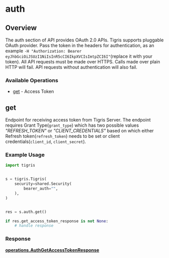 # auth

## Overview

The auth section of API provides OAuth 2.0 APIs. Tigris supports pluggable OAuth provider. Pass the token in the headers for authentication, as an example `-H "Authorization: Bearer eyJhbGciOiJSUzI1NiIsInR5cCI6IkpXVCIsImtpZCI6I"`(replace it with your token). All API requests must be made over HTTPS. Calls made over plain HTTP will fail. API requests without authentication will also fail.

### Available Operations

* [get](#get) - Access Token

## get

Endpoint for receiving access token from Tigris Server. The endpoint requires Grant Type(`grant_type`) which has
 two possible values <i>"REFRESH_TOKEN"</i> or <i>"CLIENT_CREDENTIALS"</i> based on which either Refresh token(`refresh_token`)
 needs to be set or client credentials(`client_id`, `client_secret`).

### Example Usage

```python
import tigris


s = tigris.Tigris(
    security=shared.Security(
        bearer_auth="",
    ),
)


res = s.auth.get()

if res.get_access_token_response is not None:
    # handle response
```


### Response

**[operations.AuthGetAccessTokenResponse](../../models/operations/authgetaccesstokenresponse.md)**

